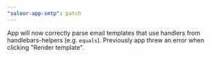 ```yaml
---
"saleor-app-smtp": patch
---
```


App will now correctly parse email templates that use handlers from handlebars-helpers (e.g. `equals`). Previously app threw an error when clicking "Render template".
